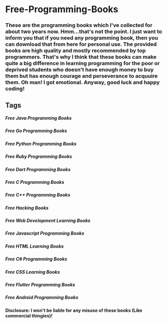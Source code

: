 # Free-Programming-Books

### These are the programming books which I've collected for about two years now. Hmm...that's not the point. I just want to inform you that if you need any programming book, then you can download that from here for personal use. The provided books are high quality and mostly recommended by top programmers. That's why I think that these books can make quite a big difference in learning programming for the poor or deprived students who doesn't have enough money to buy them but has enough courage and perseverance to acquuire them. Oh man! I got emotional. Anyway, good luck and happy coding!

## Tags
##### Free Java Programming Books
##### Free Go Programming Books
##### Free Python Programming Books
##### Free Ruby Programming Books
##### Free Dart Programming Books
##### Free C Programming Books
##### Free C++ Programming Books
##### Free Hacking Books
##### Free Web Development Learning Books
##### Free Javascript Programming Books
##### Free HTML Learning Books
##### Free C# Programming Books
##### Free CSS Learning Books
##### Free Flutter Programming Books
##### Free Android Programming Books

#### Disclosure: I won't be liable for any misuse of these books (Like commercial thingies)!
